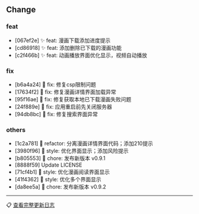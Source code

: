 ## Change

### feat
- [067ef2e] ✨ feat: 漫画下载添加进度提示
- [cd86918] ✨ feat: 添加删除已下载的漫画功能
- [c2f466b] ✨ feat: 动画播放界面优化显示，视频自动播放

### fix
- [b6a4a24] 🐛 fix: 修复csp限制问题
- [17634f2] 🐛 fix: 修复漫画详情界面加载异常
- [95f16ae] 🐛 fix: 修复获取本地已下载漫画失败问题
- [24f889e] 🐛 fix: 应用重启前先关闭服务器
- [94db8bc] 🐛 fix: 修复搜索界面异常

### others
- [1c2a781] 🦄 refactor: 分离漫画详情界面代码；添加210提示
- [3980f96] 🌈 style: 优化界面显示；添加风险提示
- [b805553] 🐳 chore: 发布新版本 v0.9.1
- [8888f59] Update LICENSE
- [71cf4b1] 🌈 style: 优化漫画阅读界面显示
- [41f4362] 🌈 style: 优化多个界面显示
- [da8ee5a] 🐳 chore: 发布新版本 v0.9.2

---
📋 [查看完整更新日志](https://github.com/caolib/copymanga/compare/v0.9.0...v0.9.2)

